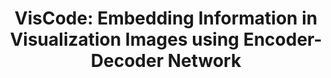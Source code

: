 ---
title: "VisCode: Embedding Information in Visualization Images using Encoder-Decoder Network"
authors:
  - "Peiying Zhang"
  - "Chenhui Li*"
  - "Changbo Wang"
image: 2020_infovis_viscode.jpg
venue: "IEEE Transactions on Visualization and Computer Graphics, 2021 (IEEE VIS'20) (CCF A, JCR Q1)"
paper: http://chenhui.li/documents/VisCode_VIS2020.pdf
video: 
code: 
website: http://chenhui.li/project/viscode
tag:
  - AI4VIS
---